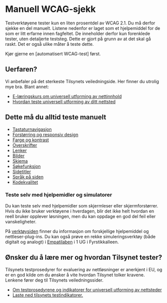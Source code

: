 # Manuell WCAG-sjekk

Testverktøyene tester kun en liten prosentdel av WCAG 2.1. Du må derfor sjekke en del manuelt. Listene nedenfor er laget som et hjelpemiddel for de som er litt erfarne innen fagfeltet. De inneholder derfor kun forenklede tester, uten detaljerte teststeg. Dette er gjort på grunn av at det skal gå raskt. Det er også ulike måter å teste dette.   

Kjør gjerne en [automatisert WCAG-test] først.
 
## Uerfaren?  

Vi anbefaler på det sterkeste Tilsynets veiledningside. Her finner du utrolig mye bra. Blant annet: 
- [E-læringskurs om universell utforming av nettinnhold](https://uu.difi.no/krav-og-regelverk/kom-i-gang/e-laeringskurs-om-universell-utforming-av-nettinnhold)
- [Hvordan teste universell utforming av ditt nettsted](https://uu.difi.no/krav-og-regelverk/kom-i-gang/hvordan-teste-universell-utforming-av-ditt-nettsted)


## Dette må du alltid teste manuelt

- [Tastaturnavigasjon](/hvordan-faa-det-til/UU-testing/manuell-testing/tastaturnavigasjon.md)
- [Forstørring og responsiv design](/hvordan-faa-det-til/UU-testing/manuell-testing/forstørring.md)
- [Farge og kontrast](/hvordan-faa-det-til/UU-testing/manuell-testing/fargekontrast.md)
- [Overskrifter](/hvordan-faa-det-til/UU-testing/manuell-testing/overskrifter.md)
- [Lenker](/hvordan-faa-det-til/UU-testing/manuell-testing/fargekontrast.md)
- [Bilder](/hvordan-faa-det-til/UU-testing/manuell-testing/bilder.md)
- [Skjema](/hvordan-faa-det-til/UU-testing/manuell-testing/skjema.md)
- [Søkefunksjon](/hvordan-faa-det-til/UU-testing/manuell-testing/søkefunksjon.md)
- [Sidetitler](/hvordan-faa-det-til/UU-testing/manuell-testing/sidetitler.md)
- [Språk på siden](/hvordan-faa-det-til/UU-testing/manuell-testing/språk.md)
- [Kodekvalitet](/hvordan-faa-det-til/UU-testing/manuell-testing/kodekvalitet.md)


### Teste selv med hjelpemidler og simulatorer
Du kan teste selv med hjelpemidler som skjermleser eller skjermforstørrer. Hvis du ikke bruker verktøyene i hverdagen, blir det ikke helt hvordan en reell bruker opplever løsningen, men du kan oppdage en god del feil eller vanskeligheter.

På [verktøysiden](/hvordan-faa-det-til/UU-testing/verktøykasse.md) finner du informasjon om forskjellige hjelpemiddel og nettleser-plug-ins. 
Du kan også prøve en rekke simuleringsverktøy (både digitalt og analogt) i [Empatilaben](/hvordan-faa-det-til/UU-testing/empati-lab.md) i 1 UG i Fyrstikkalleen. 


## Ønsker du å lære mer og hvordan Tilsynet tester?
Tilsynets testprosedyrer for evaluering av nettløsninger er anerkjent i EU, og er en god kilde om du ønsker å vite hvordan Tilsynet tolker kravene.  Lenkene fører deg til Tilsynets veiledningssider.

- [Om testprosedyrene og indikatorer for universell utforming av nettsteder](https://uu.difi.no/krav-og-regelverk/testprosedyrar-nettstader/om-testprosedyrar-og-indikatorar-universell-utforming-av-nettstader)
- [Laste ned tilsynets testindikatorer.](https://uu.difi.no/krav-og-regelverk/testprosedyrar-nettstader)
